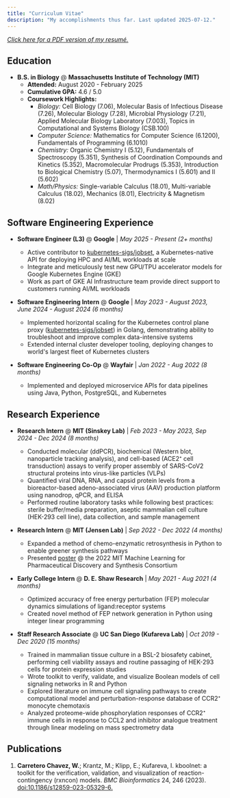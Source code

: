 ```yaml
---
title: "Curriculum Vitae"
description: "My accomplishments thus far. Last updated 2025-07-12."
---
```


[*Click here for a PDF version of my resumé.*](./resume.pdf)

## Education

- **B.S. in Biology** @ **Massachusetts Institute of Technology (MIT)**
    - **Attended:** August 2020 - February 2025
    - **Cumulative GPA:** 4.6 / 5.0
    - **Coursework Highlights:**
        - *Biology:* Cell Biology (7.06), Molecular Basis of Infectious Disease (7.26), Molecular Biology (7.28), Microbial Physiology (7.21), Applied Molecular Biology Laboratory (7.003), Topics in Computational and Systems Biology (CSB.100)
        - *Computer Science:* Mathematics for Computer Science (6.1200), Fundamentals of Programming (6.1010)
        - *Chemistry:* Organic Chemistry I (5.12), Fundamentals of Spectroscopy (5.351), Synthesis of Coordination Compounds and Kinetics (5.352), Macromolecular Prodrugs (5.353), Introduction to Biological Chemistry (5.07), Thermodynamics I (5.601) and II (5.602)
        - *Math/Physics:* Single-variable Calculus (18.01), Multi-variable Calculus (18.02), Mechanics (8.01), Electricity & Magnetism (8.02)

## Software Engineering Experience

- **Software Engineer (L3)** @ **Google** | *May 2025 - Present (2+ months)*
    - Active contributor to [kubernetes-sigs/jobset](https://github.com/kubernetes-sigs/jobset), a Kubernetes-native API for deploying HPC and AI/ML workloads at scale
    - Integrate and meticulously test new GPU/TPU accelerator models for Google Kubernetes Engine (GKE)
    - Work as part of GKE AI Infrastructure team provide direct support to customers running AI/ML workloads

- **Software Engineering Intern** @ **Google** | *May 2023 - August 2023, June 2024 - August 2024 (6 months)*
    - Implemented horizontal scaling for the Kubernetes control plane proxy ([kubernetes-sigs/jobset](https://github.com/kubernetes-sigs/apiserver-network-proxy)) in Golang, demonstrating ability to troubleshoot and improve complex data-intensive systems
    - Extended internal cluster developer tooling, deploying changes to world's largest fleet of Kubernetes clusters

- **Software Engineering Co-Op** @ **Wayfair** | *Jan 2022 - Aug 2022 (8 months)*
    - Implemented and deployed microservice APIs for data pipelines using Java, Python, PostgreSQL, and Kubernetes

## Research Experience

- **Research Intern** @ **MIT (Sinskey Lab)** | *Feb 2023 - May 2023, Sep 2024 - Dec 2024 (8 months)*
    - Conducted molecular (ddPCR), biochemical (Western blot, nanoparticle tracking analysis), and cell-based (ACE2⁺ cell transduction) assays to verify proper assembly of SARS-CoV2 structural proteins into virus-like particles (VLPs)
    - Quantified viral DNA, RNA, and capsid protein levels from a bioreactor-based adeno-associated virus (AAV) production platform using nanodrop, qPCR, and ELISA
    - Performed routine laboratory tasks while following best practices: sterile buffer/media preparation, aseptic mammalian cell culture (HEK-293 cell line), data collection, and sample management

- **Research Intern** @ **MIT (Jensen Lab)** | *Sep 2022 - Dec 2022 (4 months)*
    - Expanded a method of chemo-enzymatic retrosynthesis in Python to enable greener synthesis pathways
    - Presented [poster](./mlpds_poster.pdf) @ the 2022 MIT Machine Learning for Pharmaceutical Discovery and Synthesis Consortium

- **Early College Intern** @ **D. E. Shaw Research** | *May 2021 - Aug 2021 (4 months)*
    - Optimized accuracy of free energy perturbation (FEP) molecular dynamics simulations of ligand:receptor systems
    - Created novel method of FEP network generation in Python using integer linear programming

- **Staff Research Associate** @ **UC San Diego (Kufareva Lab)** | *Oct 2019 - Dec 2020 (15 months)*
    - Trained in mammalian tissue culture in a BSL-2 biosafety cabinet, performing cell viability assays and routine passaging of HEK-293 cells for protein expression studies
    - Wrote toolkit to verify, validate, and visualize Boolean models of cell signaling networks in R and Python
    - Explored literature on immune cell signaling pathways to create computational model and perturbation-response database of CCR2⁺ monocyte chemotaxis
    - Analyzed proteome-wide phosphorylation responses of CCR2⁺ immune cells in response to CCL2 and inhibitor analogue treatment through linear modeling on mass spectrometry data


## Publications

1. **Carretero Chavez, W.**; Krantz, M.; Klipp, E.; Kufareva, I. kboolnet: a toolkit for the verification, validation, and visualization of reaction-contingency (rxncon) models. *BMC Bioinformatics* 24, 246 (2023). [doi:10.1186/s12859-023-05329-6.](https://doi.org/10.1186/s12859-023-05329-6)